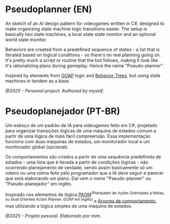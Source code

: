 # Pseudoplanner (EN)
An sketch of an AI design pattern for videogames written in C#, designed to make organizing state machine logic transitions easier. The setup is basically two state machines, a local state state monitor and an optional world state monitor.

Behaviors are created from a predefined sequence of states - a list that is iterated based on logical conditions - so there's no real planning going on. It's pretty much a script or routine that the bot follows, making it look like it's rationalizing plans during gameplay. Hence the name "Pseudo-planner".

Inspired by elements from [GOAP](https://citeseerx.ist.psu.edu/document?repid=rep1&type=pdf&doi=0c35d00a015c93bac68475e8e1283b02701ff46b) logic and [Behavior Trees](https://en.wikipedia.org/wiki/Behavior_tree_(artificial_intelligence,_robotics_and_control)), but using state machines in tandem as a base.

*@2025 - Personal project. Authored by myself.*


# Pseudoplanejador (PT-BR)
Um esboço de um padrão de IA para videogames feito em C#, projetado para organizar transições lógicas de uma máquina de estados comum a partir de uma lógica de mais fácil compreensão. Essa implementação funciona com duas maquinas de estados, um monitorador local e um monitorador global (opcional).

Os comportamentos são criados a partir de uma sequência predefinida de estados - uma lista que é iterada a partir de condições lógicas - 
não ocorrendo planejamento de verdade, sendo assim basicamente só um roteiro ou uma rotina feito pelo programador que a IA deve seguir e parecer que está elaborando um plano. Daí vem o nome "Pseudo-planner" ou "Pseudo-planejador" em inglês.

Inspirado nos elementos de lógica [PAOM](https://citeseerx.ist.psu.edu/document?repid=rep1&type=pdf&doi=0c35d00a015c93bac68475e8e1283b02701ff46b)<sup>(Planejador de Ações Orientadas a Metas, ou Goal Oriented Action Planner, GOAP em inglês)</sup> e [Árvores de comportamento](https://en-m-wikipedia-org.translate.goog/wiki/Behavior_tree_(artificial_intelligence,_robotics_and_control)?_x_tr_sl=auto&_x_tr_tl=pt&_x_tr_hl=pt-BR&_x_tr_pto=wapp), mas utilizando a lógica simples de uma máquina de estados.

*@2025 - Projeto pessoal. Elaborado por mim.*

